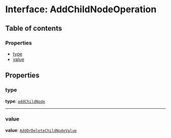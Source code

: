 # Interface: AddChildNodeOperation

## Table of contents

### Properties

* [type](/en/auto-docs/fixed-layout-editor/interfaces/AddChildNodeOperation.md#type)
* [value](/en/auto-docs/fixed-layout-editor/interfaces/AddChildNodeOperation.md#value)

## Properties

### type

**type**: [`addChildNode`](/en/auto-docs/fixed-layout-editor/enums/OperationType.md#addchildnode)

***

### value

**value**: [`AddOrDeleteChildNodeValue`](/en/auto-docs/fixed-layout-editor/interfaces/AddOrDeleteChildNodeValue.md)
